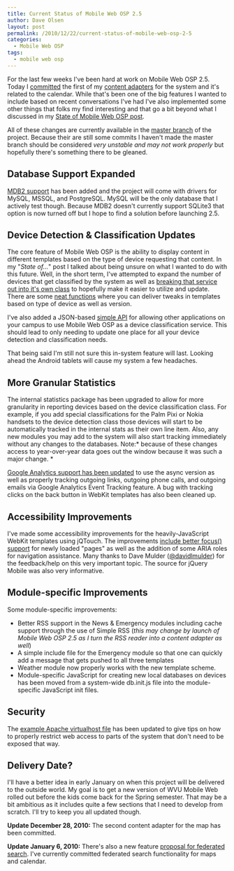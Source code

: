 ```yaml
---
title: Current Status of Mobile Web OSP 2.5
author: Dave Olsen
layout: post
permalink: /2010/12/22/current-status-of-mobile-web-osp-2-5
categories:
  - Mobile Web OSP
tags:
  - mobile web osp
---
```

For the last few weeks I've been hard at work on Mobile Web OSP 2.5. Today I [committed][1] the first of my [content adapters][2] for the system and it's related to the calendar. While that's been one of the big features I wanted to include based on recent conversations I've had I've also implemented some other things that folks my find interesting and that go a bit beyond what I discussed in my [State of Mobile Web OSP post][3].

All of these changes are currently available in the [master branch][4] of the project. Because their are still some commits I haven't made the master branch should be considered *very unstable and may not work properly* but hopefully there's something there to be gleaned.

## Database Support Expanded

[MDB2 support][5] has been added and the project will come with drivers for MySQL, MSSQL, and PostgreSQL. MySQL will be the only database that I actively test though. Because MDB2 doesn't currently support SQLite3 that option is now turned off but I hope to find a solution before launching 2.5.

## Device Detection & Classification Updates

The core feature of Mobile Web OSP is the ability to display content in different templates based on the type of device requesting that content. In my "*State of…*" post I talked about being unsure on what I wanted to do with this future. Well, in the short term, I've attempted to expand the number of devices that get classified by the system as well as [breaking that service out into it's own class][6] to hopefully make it easier to utilize and update. There are some [neat functions][6] where you can deliver tweaks in templates based on type of device as well as version.

I've also added a JSON-based [simple API][7] for allowing other applications on your campus to use Mobile Web OSP as a device classification service. This should lead to only needing to update one place for all your device detection and classification needs.

That being said I'm still not sure this in-system feature will last. Looking ahead the Android tablets will cause my system a few headaches.

## More Granular Statistics

The internal statistics package has been upgraded to allow for more granularity in reporting devices based on the device classification class. For example, if you add special classifications for the Palm Pixi or Nokia handsets to the device detection class those devices will start to be automatically tracked in the internal stats as their own line item. Also, any new modules you may add to the system will also start tracking immediately without any changes to the databases. Note:* because of these changes access to year-over-year data goes out the window because it was such a major change. *

[Google Analytics support has been updated][8] to use the async version as well as properly tracking outgoing links, outgoing phone calls, and outgoing emails via Google Analytics Event Tracking feature. A bug with tracking clicks on the back button in WebKit templates has also been cleaned up.

## Accessibility Improvements

I've made some accessibility improvements for the heavily-JavaScript WebKit templates using jQTouch. The improvements [include better focus() support][9] for newly loaded "pages" as well as the addition of some ARIA roles for navigation assistance. Many thanks to Dave Mulder ([@davidlmulder][10]) for the feedback/help on this very important topic. The source for jQuery Mobile was also very informative.

## Module-specific Improvements

Some module-specific improvements:

*   Better RSS support in the News & Emergency modules including cache support through the use of Simple RSS (*this may change by launch of Mobile Web OSP 2.5 as I turn the RSS reader into a content adapter as well*)
*   A simple include file for the Emergency module so that one can quickly add a message that gets pushed to all three templates
*   Weather module now properly works with the new template scheme.
*   Module-specific JavaScript for creating new local databases on devices has been moved from a system-wide db.init.js file into the module-specific JavaScript init files.

## Security

The [example Apache virtualhost file][11] has been updated to give tips on how to properly restrict web access to parts of the system that don't need to be exposed that way.

## Delivery Date?

I'll have a better idea in early January on when this project will be delivered to the outside world. My goal is to get a new version of WVU Mobile Web rolled out before the kids come back for the Spring semester. That may be a bit ambitious as it includes quite a few sections that I need to develop from scratch. I'll try to keep you all updated though.

**Update December 28, 2010:** The second content adapter for the map has been committed.

**Update January 6, 2010:** There's also a new feature [proposal for federated search][12]. I've currently committed federated search functionality for maps and calendar.

 [1]: https://github.com/dmolsen/MIT-Mobile-Web/compare/49fba68a5b...6be7edcf0a
 [2]: http://www.dmolsen.com/mobile-in-higher-ed/?p=154
 [3]: http://www.dmolsen.com/mobile-in-higher-ed/?p=149
 [4]: https://github.com/dmolsen/MIT-Mobile-Web/tree/master
 [5]: http://pear.php.net/package/MDB2/redirected
 [6]: https://github.com/dmolsen/MIT-Mobile-Web/blob/master/web/page_builder/detection.php
 [7]: https://github.com/dmolsen/MIT-Mobile-Web/blob/master/web/api/index.php
 [8]: https://github.com/dmolsen/MIT-Mobile-Web/blob/master/web/templates/webkit/javascripts/ga.init.js
 [9]: https://github.com/dmolsen/MIT-Mobile-Web/blob/master/web/templates/webkit/javascripts/aria.init.js
 [10]: http://twitter.com/davidlmulder/
 [11]: https://github.com/dmolsen/MIT-Mobile-Web/blob/master/extra/mobile_vhost.conf
 [12]: http://www.dmolsen.com/mobile-in-higher-ed/?p=159